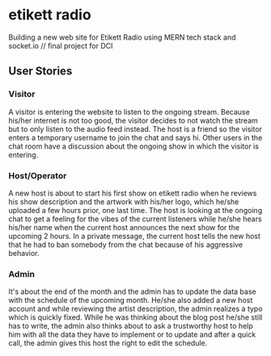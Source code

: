 # etikett radio
Building a new web site for Etikett Radio using MERN tech stack and socket.io // final project for DCI

## User Stories

### Visitor

A visitor is entering the website to listen to the ongoing stream. Because his/her internet is not too good, the visitor decides to not watch the stream but to only listen to the audio feed instead. The host is a friend so the visitor enters a temporary username to join the chat and says hi. Other users in the chat room have a discussion about the ongoing show in which the visitor is entering.


### Host/Operator

A new host is about to start his first show on etikett radio when he reviews his show description and the artwork with his/her logo, which he/she uploaded a few hours prior, one last time. The host is looking at the ongoing chat to get a feeling for the vibes of the current listeners while he/she hears his/her name when the current host announces the next show for the upcoming 2 hours. In a private message, the current host tells the new host that he had to ban somebody from the chat because of his aggressive behavior. 

### Admin

It's about the end of the month and the admin has to update the data base with the schedule of the upcoming month. He/she also added a new host account and while reviewing the artist description, the admin realizes a typo which is quickly fixed. While he was thinking about the blog post he/she still has to write, the admin also thinks about to ask a trustworthy host to help him with all the data they have to implement or to update and after a quick call, the admin gives this host the right to edit the schedule.